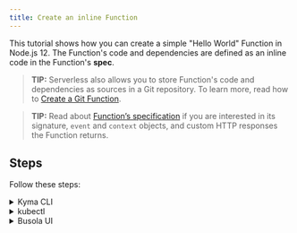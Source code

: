 ```yaml
---
title: Create an inline Function
---
```


This tutorial shows how you can create a simple "Hello World" Function in Node.js 12. The Function's code and dependencies are defined as an inline code in the Function's **spec**.

>**TIP:** Serverless also allows you to store Function's code and dependencies as sources in a Git repository. To learn more, read how to [Create a Git Function](./svls-02-create-git-function.md).

>**TIP:** Read about [Function’s specification](../../../05-technical-reference/svls-08-function-specification.md) if you are interested in its signature, `event` and `context` objects, and custom HTTP responses the Function returns.

## Steps

Follow these steps:

<div tabs name="steps" group="create-function">
  <details>
  <summary label="cli">
  Kyma CLI
  </summary>

1.  Export these variables:

    ```bash
    export NAME={FUNCTION_NAME}
    export NAMESPACE={FUNCTION_NAMESPACE}
    ```

2.  Create your local development workspace.

    a. Create a new folder to keep Function's code and configuration in one place:

    ```bash
    mkdir {FOLDER_NAME}
    cd {FOLDER_NAME}
    ```

    b. Create initial scaffolding for the Function using the dedicated CLI command:

    ```bash
    kyma init function --name $NAME --namespace $NAMESPACE
    ```

3.  Code and configure.

    Open the workspace in your favorite IDE. If you have Visual Studio Code installed, run the following command from the terminal in your workspace folder:

    ```bash
    code .
    ```

    It's time to inspect the code and the `config.yaml` file. Feel free to adjust the "Hello World" sample code.

4.  Deploy and verify.

    a. Call the `apply` command from the workspace folder. It will build the container and run it on the Kyma runtime pointed by your current KUBECONFIG file:

      ```bash
      kyma apply function
      ```

    b. Check if your Function was created successfully:

      ```bash
      kubectl get functions $NAME -n $NAMESPACE
      ```

    You should get a result similar to this example:

    ```bash
    NAME            CONFIGURED   BUILT     RUNNING   RUNTIME    VERSION   AGE
    test-function   True         True      True      nodejs12   1         96s
    ```

  </details>
  <details>
  <summary label="kubectl">
  kubectl
  </summary>

1.  Export these variables:

    ```bash
    export NAME={FUNCTION_NAME}
    export NAMESPACE={FUNCTION_NAMESPACE}
    ```

2.  Create a Function CR that specifies the Function's logic:

    ```yaml
    cat <<EOF | kubectl apply -f -
    apiVersion: serverless.kyma-project.io/v1alpha1
    kind: Function
    metadata:
      name: $NAME
      namespace: $NAMESPACE
    spec:
      runtime: nodejs12
      source: |
        module.exports = {
          main: function(event, context) {
            return 'Hello World!'
          }
        }
    EOF
    ```

3.  Check if your Function was created successfully and all conditions are set to `True`:

    ```bash
    kubectl get functions $NAME -n $NAMESPACE
    ```

    You should get a result similar to this example:

    ```bash
    NAME            CONFIGURED   BUILT     RUNNING   RUNTIME    VERSION   AGE
    test-function   True         True      True      nodejs12   1         96s
    ```

    </details>
    <details>
    <summary label="busola-ui">
    Busola UI
    </summary>

>**NOTE:** Busola is not installed by default. Follow the [instructions](https://github.com/kyma-project/busola/blob/main/README.md) to install it with npx.

1.  Create a Namespace or select one from the drop-down list in the top navigation panel.

2.  In the left navigation panel, go to **Workloads** > **Functions** and select **Create Function**.

3.  In the pop-up box, provide the Function's name or leave the autogenerated one. Select the `Node.js 12` runtime, and press **Create** to confirm changes.

    The pop-up box closes. Wait for the **Status** field to change into `RUNNING`, confirming that the Function was created successfully.

4.  In the Function details view that opens up automatically, you will see sample Function's code under the **Code** tab:

    ```
    module.exports = {
      main: function (event, context) {
      return 'Hello World!'
      }
    }
    ```

   If you decide to modify it, confirm changes afterward by selecting the **Save** button.

    You will see the message at the bottom of the screen confirming the Function was updated.

</details>
</div>
